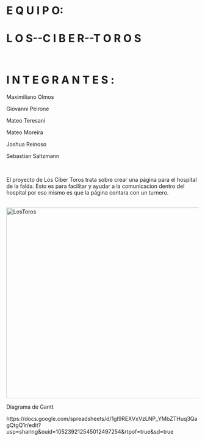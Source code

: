 <h1>  E Q U I P O: </h1>
<h1> L O S--C I B E R--T O R O S </h1>
<br>
<h1> I N T E G R A N T E S :</h1>
<div>
    <p>     Maximiliano Olmos </p>         
    <p>     Giovanni Peirone </p>
    <p>     Mateo Teresani</p>
    <p>     Mateo Moreira </p>
    <p>     Joshua Reinoso </p>
    <p>     Sebastian Saltzmann </p>
</div>
<br>
<p>El proyecto de Los Ciber Toros trata sobre crear una página para el hospital de la falda.
Esto es para facilitar y ayudar a la comunicacion dentro del hospital por eso mismo es que la página contara  con un turnero.</p>
<br>
<img src="../img/Toros.jpeg" alt="LosToros" width="600" height="500">

<br>
<p> Diagrama de Gantt </p>
https://docs.google.com/spreadsheets/d/1gI9REXVxVzLNP_YMbZTHuq3QagQtgQ1r/edit?usp=sharing&ouid=105239212545012497254&rtpof=true&sd=true